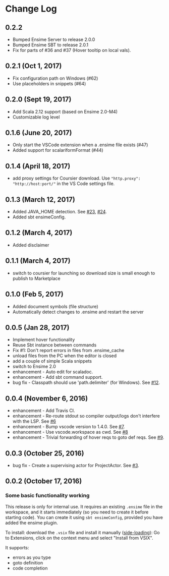 # Change Log

## 0.2.2

- Bumped Ensime Server to release 2.0.0
- Bumped Ensime SBT to release 2.0.1
- Fix for parts of #36 and #37 (Hover tooltip on local vals).

## 0.2.1 (Oct 1, 2017)

- Fix configuration path on Windows (#62)
- Use placeholders in snippets (#64)

## 0.2.0 (Sept 19, 2017)

- Add Scala 2.12 support (based on Ensime 2.0-M4)
- Customizable log level

## 0.1.6 (June 20, 2017)

- Only start the VSCode extension when a .ensime file exists (#47)
- Added support for scalariformFormat (#44)

## 0.1.4 (April 18, 2017)

- add proxy settings for Coursier download. Use `"http.proxy": "http://host:port/"` in the VS Code settings file.

## 0.1.3 (March 12, 2017)

- Added JAVA_HOME detection. See [#23](https://github.com/dragos/dragos-vscode-scala/issues/23), [#24](https://github.com/dragos/dragos-vscode-scala/issues/24).
- Added sbt ensimeConfig.

## 0.1.2 (March 4, 2017)

- Added disclaimer

## 0.1.1 (March 4, 2017)

- switch to coursier for launching so download size is small enough to publish to Marketplace

## 0.1.0 (Feb 5, 2017)

* Added document symbols (file structure)
* Automatically detect changes to .ensime and restart the server

## 0.0.5 (Jan 28, 2017)

* Implement hover functionality
* Reuse Sbt instance between commands
* Fix #1: Don't report errors in files from .ensime_cache
* unload files from the PC when the editor is closed
* add a couple of simple Scala snippets
* switch to Ensime 2.0
* enhancement - Auto edit for scaladoc.
* enhancement - Add sbt command support.
* bug fix - Classpath should use 'path.delimiter' (for Windows). See [#12](https://github.com/dragos/dragos-vscode-scala/issues/12).

## 0.0.4 (November 6, 2016)

* enhancement - Add Travis CI.
* enhancement - Re-route stdout so compiler output/logs don't interfere with the LSP. See [#6](https://github.com/dragos/dragos-vscode-scala/issues/6)
* enhancement - Bump vscode version to 1.4.0. See [#7](https://github.com/dragos/dragos-vscode-scala/pull/7).
* enhancement - Use vscode.workspace as cwd. See [#8](https://github.com/dragos/dragos-vscode-scala/pull/8)
* enhancement - Trivial forwarding of hover reqs to goto def reqs. See [#9](https://github.com/dragos/dragos-vscode-scala/pull/9).

## 0.0.3 (October 25, 2016)

* bug fix - Create a supervising actor for ProjectActor. See [#3](https://github.com/dragos/dragos-vscode-scala/issues/3).

## 0.0.2 (October 17, 2016)

### Some basic functionality working
This release is only for internal use. It requires an existing `.ensime` file in the workspace, and it starts immediately (so you need to create it before starting code). You can create it using `sbt ensimeConfig`, provided you have added the ensime plugin.

To install: download the `.vsix` file and install it manually ([side-loading](https://code.visualstudio.com/docs/extensions/install-extension#_sharing-privately-with-others-sideloading)): Go to Extensions, click on the context menu and select "Install from VSIX".

It supports:

* errors as you type
* goto definition
* code completion
